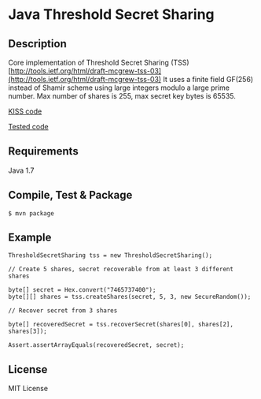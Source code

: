 Java Threshold Secret Sharing
===

## Description
Core implementation of Threshold Secret Sharing (TSS) [http://tools.ietf.org/html/draft-mcgrew-tss-03](http://tools.ietf.org/html/draft-mcgrew-tss-03)
  It uses a finite field GF(256) instead of Shamir scheme using large integers modulo a large prime number. 
  Max number of shares is 255, max secret key bytes is 65535. 

  [KISS code](https://github.com/antik10ud/threshold-secret-sharing/blob/master/src/main/java/com/k10ud/cryptography/tss/core/ThresholdSecretSharing.java)
  
  [Tested code](https://github.com/antik10ud/threshold-secret-sharing/blob/master/src/test/java/com/k10ud/cryptography/tss/core/ThresholdSecretSharingTest.java)


## Requirements
Java 1.7

## Compile, Test & Package
    $ mvn package

## Example

	ThresholdSecretSharing tss = new ThresholdSecretSharing();

	// Create 5 shares, secret recoverable from at least 3 different shares

	byte[] secret = Hex.convert("7465737400");
	byte[][] shares = tss.createShares(secret, 5, 3, new SecureRandom());

	// Recover secret from 3 shares

	byte[] recoveredSecret = tss.recoverSecret(shares[0], shares[2], shares[3]);

	Assert.assertArrayEquals(recoveredSecret, secret);
		
		
## License
MIT License
